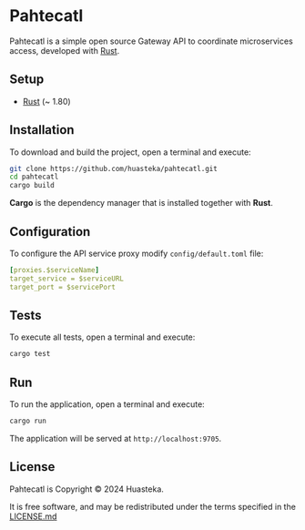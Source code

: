 # Pahtecatl

Pahtecatl is a simple open source Gateway API to coordinate microservices access, developed with [Rust](https://www.rust-lang.org/).

## Setup

- [Rust](https://www.rust-lang.org/learn/get-started) (~ 1.80)

## Installation

To download and build the project, open a terminal and execute:

```sh
git clone https://github.com/huasteka/pahtecatl.git
cd pahtecatl
cargo build
```

__Cargo__ is the dependency manager that is installed together with __Rust__. 

## Configuration

To configure the API service proxy modify `config/default.toml` file:

```yml
[proxies.$serviceName]
target_service = $serviceURL
target_port = $servicePort
```

## Tests

To execute all tests, open a terminal and execute:

```sh
cargo test
```

## Run

To run the application, open a terminal and execute:

```sh
cargo run
```

The application will be served at `http://localhost:9705`.

## License

Pahtecatl is Copyright © 2024 Huasteka.

It is free software, and may be redistributed under the terms specified in the [LICENSE.md](LICENSE.md)
